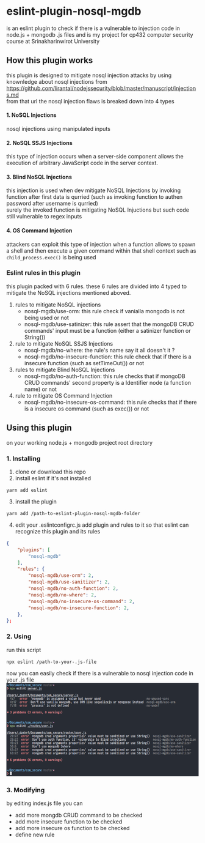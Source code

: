 # eslint-plugin-nosql-mgdb
is an eslint plugin to check if there is a vulnerable to injection code in node.js + mongodb .js files
and is my project for cp432 computer security course at Srinakharinwirot University

## How this plugin works 
this plugin is designed to mitigate nosql injection attacks by using knownledge about nosql injections from  https://github.com/lirantal/nodejssecurity/blob/master/manuscript/injections.md  
from that url the nosql injection flaws is breaked down into 4 types
#### 1. NoSQL Injections
nosql injections using manipulated inputs 
#### 2. NoSQL SSJS Injections
this type of injection occurs when a server-side component allows the execution of arbitrary JavaScript code in the server context.
#### 3. Blind NoSQL Injections
this injection is used when dev mitigate NoSQL Injections by invoking function after first data is qurried (such as invoking function to authen password after username is qurried)  
surely the invoked function is mitigating NoSQL Injuctions but such code still vulnerable to regex inputs
#### 4. OS Command Injection
attackers can exploit this type of injection when a function allows to spawn a shell and then execute a given command within that shell context such as ```child_process.exec()``` is being used

### Eslint rules in this plugin
this plugin packed with 6 rules. these 6 rules are divided into 4 typed to mitigate the NoSQL injections mentioned aboved.
1. rules to mitigate NoSQL injections  
   * nosql-mgdb/use-orm: this rule check if vanialla mongodb is not being used or not
   * nosql-mgdb/use-satinizer: this rule assert that the mongoDB CRUD commands' input must be a function (either a satinizer function or String())
2. rule to mitigate NoSQL SSJS Injections
   * nosql-mgdb/no-where: the rule's name say it all doesn't it ?
   * nosql-mgdb/no-insecure-function: this rule check that if there is a insecure function (such as setTimeOut()) or not 
3. rules to mitigate Blind NoSQL Injections
   * nosql-mgdb/no-auth-function: this rule checks that if mongoDB CRUD commands' second property is a Identifier node (a function name) or not
4. rule to mitigate OS Command Injection
   * nosql-mgdb/no-insecure-os-command: this rule checks that if there is a insecure os command (such as exec()) or not 

## Using this plugin
on your working node.js + mongodb project root directory
### 1. Installing 
1. clone or download this repo
2. install eslint if it's not installed
```https://github.com/dashrf-ktsn/eslint-plugin-nosql-mgdb/pulls
yarn add eslint
```
3. install the plugin 
```
yarn add /path-to-eslint-plugin-nosql-mgdb-folder
```
4. edit your .eslintconfigrc.js add plugin and rules to it so that eslint can recognize this plugin and its rules
```json
{
    "plugins": [
        "nosql-mgdb"
    ],
    "rules": {
        "nosql-mgdb/use-orm": 2,
        "nosql-mgdb/use-sanitizer": 2,
        "nosql-mgdb/no-auth-function": 2,
        "nosql-mgdb/no-where": 2,
        "nosql-mgdb/no-insecure-os-command": 2,
        "nosql-mgdb/no-insecure-function": 2,
    },
};
```
### 2. Using
run this script
```
npx eslint /path-to-your-.js-file
```
now you can easily check if there is a vulnerable to nosql injection code in your .js file 
![exampleResults](/imgs/exampleResults.png)

### 3. Modifying
by editing index.js file you can
* add more mongdb CRUD command to be checked
* add more insecure function to be checked
* add more insecure os function to be checked
* define new rule
